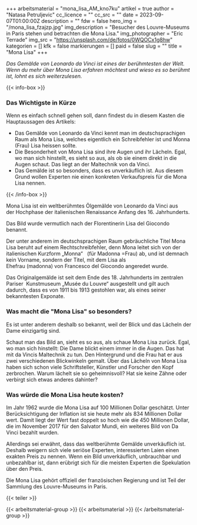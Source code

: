 +++
arbeitsmaterial = "mona_lisa_AM_kno7ku"
artikel = true
author = "Natasa Petruljevic"
cc_licence = ""
cc_src = ""
date = 2023-09-07T01:00:00Z
description = ""
fdw = false
hero_img = "/mona_lisa_fzajzp.jpg"
img_description = "Besucher des Louvre-Museums in Paris stehen und betrachten die Mona Lisa."
img_photographer = "Eric Terrade"
img_src = "https://unsplash.com/de/fotos/0WQOCx1g8hw"
kategorien = []
kfk = false
markierungen = []
paid = false
slug = ""
title = "Mona Lisa"
+++

_Das Gemälde von Leonardo da Vinci ist eines der berühmtesten der Welt. Wenn du mehr über Mona Lisa erfahren möchtest und wieso es so berühmt ist, lohnt es sich weiterzulesen._

{{< info-box >}} <h3>Das Wichtigste in Kürze</h3>

<p>Wenn es einfach schnell gehen soll, dann findest du in diesem Kasten die Hauptaussagen des Artikels:</p>

<ul>

<li>Das Gemälde von Leonardo da Vinci kennt man im deutschsprachigen Raum als Mona Lisa, welches eigentlich ein Schreibfehler ist und Monna (Frau) Lisa heissen sollte.</li>

<li>Die Besonderheit von Mona Lisa sind ihre Augen und ihr Lächeln. Egal, wo man sich hinstellt, es sieht so aus, als ob sie einem direkt in die Augen schaut. Das liegt an der Maltechnik von da Vinci.</li>

<li>Das Gemälde ist so besonders, dass es unverkäuflich ist. Aus diesem Grund wollen Experten nie einen konkreten Verkaufspreis für die Mona Lisa nennen.</li>

</ul> {{< /info-box >}}

Mona Lisa ist ein weltberühmtes Ölgemälde von Leonardo da Vinci aus der Hochphase der italienischen Renaissance Anfang des 16. Jahrhunderts.

Das Bild wurde vermutlich nach der Florentinerin Lisa del Giocondo benannt.

Der unter anderem im deutschsprachigen Raum gebräuchliche Titel Mona Lisa beruht auf einem Rechtschreibfehler, denn Mona leitet sich von der italienischen Kurzform „Monna“   (für Madonna =Frau) ab, und ist demnach kein Vorname, sondern der Titel, mit dem Lisa als Ehefrau (madonna) von Francesco del Giocondo angeredet wurde.

Das Originalgemälde ist seit dem Ende des 18. Jahrhunderts im zentralen Pariser   Kunstmuseum „Musée du Louvre“ ausgestellt und gilt auch dadurch, dass es von 1911 bis 1913 gestohlen war, als eines seiner bekanntesten Exponate.

### Was macht die "Mona Lisa" so besonders?

Es ist unter anderem deshalb so bekannt, weil der Blick und das Lächeln der Dame einzigartig sind.

Schaut man das Bild an, sieht es so aus, als schaue Mona Lisa zurück. Egal, wo man sich hinstellt: Die Dame blickt einem immer in die Augen. Das hat mit da Vincis Maltechnik zu tun. Den Hintergrund und die Frau hat er aus zwei verschiedenen Blickwinkeln gemalt. Über das Lächeln von Mona Lisa haben sich schon viele Schriftsteller, Künstler und Forscher den Kopf zerbrochen. Warum lächelt sie so geheimnisvoll? Hat sie keine Zähne oder verbirgt sich etwas anderes dahinter?

### Was würde die Mona Lisa heute kosten?

Im Jahr 1962 wurde die Mona Lisa auf 100 Millionen Dollar geschätzt. Unter Berücksichtigung der Inflation ist sie heute mehr als 834 Millionen Dollar wert. Damit liegt der Wert fast doppelt so hoch wie die 450 Millionen Dollar, die im November 2017 für den Salvator Mundi, ein weiteres Bild von Da Vinci bezahlt wurden. 

Allerdings sei erwähnt, dass das weltberühmte Gemälde unverkäuflich ist.
Deshalb weigern sich viele seriöse Experten, interessierten Laien einen exakten Preis zu nennen. Wenn ein Bild unverkäuflich, unbrauchbar und unbezahlbar ist, dann erübrigt sich für die meisten Experten die Spekulation über den Preis.

Die Mona Lisa gehört offiziell der französischen Regierung und ist Teil der Sammlung des Louvre-Museums in Paris.

{{< teiler >}}

{{< arbeitsmaterial-group >}}
{{< arbeitsmaterial >}}
{{< /arbeitsmaterial-group >}}
